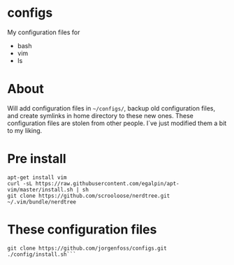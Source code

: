 # configs
My configuration files for

- bash
- vim
- ls

# About
Will add configuration files in `~/configs/`, backup old configuration files, and create symlinks in home directory to these new ones. 
These configuration files are stolen from other people. I´ve just modified them a bit to my liking.

# Pre install
```
apt-get install vim
curl -sL https://raw.githubusercontent.com/egalpin/apt-vim/master/install.sh | sh
git clone https://github.com/scrooloose/nerdtree.git ~/.vim/bundle/nerdtree
```

# These configuration files
```cd ~
git clone https://github.com/jorgenfoss/configs.git
./config/install.sh```
